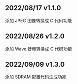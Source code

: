 ## 2022/08/17 v1.1.0
添加 JPEG 图像转换成 C 代码功能

## 2022/08/26 v1.2.0
添加 Wave 音频转换成 C 代码功能

## 2022/09/09 v1.3.0
添加 SDRAM 配置代码生成功能
